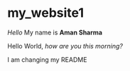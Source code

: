 # my_website1
*Hello* My name is **Aman Sharma**

Hello World, *how are you this morning?*

I am changing my README